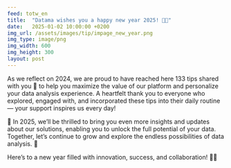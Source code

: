 ```yaml
---
feed: totw_en
title:  "Datama wishes you a happy new year 2025! 🎇🎊"
date:   2025-01-02 10:00:00 +0200
img_url: /assets/images/tip/impage_new_year.png
img_type: image/png
img_width: 600
img_height: 300
layout: post
---
```


As we reflect on 2024, we are proud to have reached here 133 tips shared with you 🌟 to help you maximize the value of our platform and personalize your data analysis experience. A heartfelt thank you to everyone who explored, engaged with, and incorporated these tips into their daily routine — your support inspires us every day! 

🎯 In 2025, we’ll be thrilled to bring you even more insights and updates about our solutions, enabling you to unlock the full potential of your data. Together, let’s continue to grow and explore the endless possibilities of data analysis. 🚀 

Here’s to a new year filled with innovation, success, and collaboration! 🥂✨ 